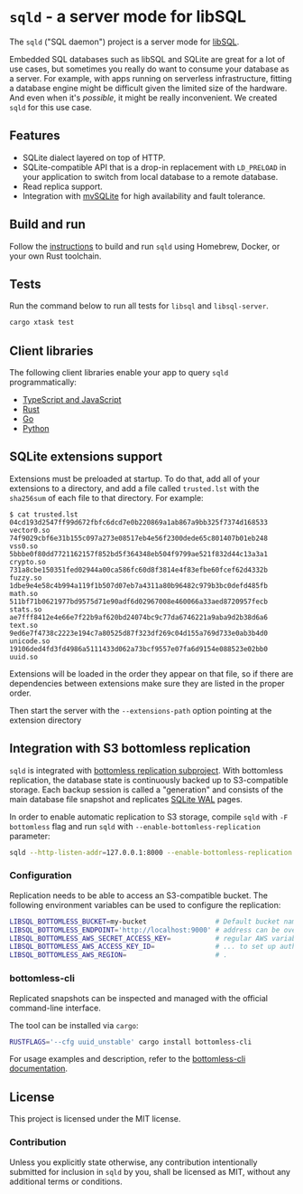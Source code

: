 # `sqld` - a server mode for libSQL

The `sqld` ("SQL daemon") project is a server mode for
[libSQL](https://github.com/libsql/libsql/).

Embedded SQL databases such as libSQL and SQLite are great for a lot of use
cases, but sometimes you really do want to consume your database as a server.
For example, with apps running on serverless infrastructure, fitting a database
engine might be difficult given the limited size of the hardware. And even when
it's _possible_, it might be really inconvenient. We created `sqld` for this use
case.

## Features

* SQLite dialect layered on top of HTTP.
* SQLite-compatible API that is a drop-in replacement with `LD_PRELOAD` in your application to switch from local database to a remote database.
* Read replica support.
* Integration with [mvSQLite](https://github.com/losfair/mvsqlite) for high availability and fault tolerance.

## Build and run

Follow the [instructions](../docs/BUILD-RUN.md) to build and run `sqld`
using Homebrew, Docker, or your own Rust toolchain.

## Tests

Run the command below to run all tests for `libsql` and `libsql-server`.

```bash
cargo xtask test
```

## Client libraries

The following client libraries enable your app to query `sqld` programmatically:

* [TypeScript and JavaScript](https://github.com/tursodatabase/libsql-client-ts)
* [Rust](https://github.com/libsql/libsql-client-rs)
* [Go](https://github.com/tursodatabase/libsql-client-go)
* [Python](https://github.com/tursodatabase/libsql-python)

## SQLite extensions support

Extensions must be preloaded at startup. To do that, add all of your extensions
to a directory, and add a file called `trusted.lst` with the `sha256sum` of each
file to that directory. For example:

```console
$ cat trusted.lst
04cd193d2547ff99d672fbfc6dcd7e0b220869a1ab867a9bb325f7374d168533  vector0.so
74f9029cbf6e31b155c097a273e08517eb4e56f2300dede65c801407b01eb248  vss0.so
5bbbe0f80dd7721162157f852bd5f364348eb504f9799ae521f832d44c13a3a1  crypto.so
731a8cbe150351fed02944a00ca586fc60d8f3814e4f83efbe60fcef62d4332b  fuzzy.so
1dbe9e4e58c4b994a119f1b507d07eb7a4311a80b96482c979b3bc0defd485fb  math.so
511bf71b0621977bd9575d71e90adf6d02967008e460066a33aed8720957fecb  stats.so
ae7fff8412e4e66e7f22b9af620bd24074bc9c77da6746221a9aba9d2b38d6a6  text.so
9ed6e7f4738c2223e194c7a80525d87f323df269c04d155a769d733e0ab3b4d0  unicode.so
19106ded4fd3fd4986a5111433d062a73bcf9557e07fa6d9154e088523e02bb0  uuid.so
```

Extensions will be loaded in the order they appear on that file, so if there are
dependencies between extensions make sure they are listed in the proper order.

Then start the server with the `--extensions-path` option pointing at the
extension directory

## Integration with S3 bottomless replication

`sqld` is integrated with [bottomless replication subproject]. With bottomless
replication, the database state is continuously backed up to S3-compatible
storage. Each backup session is called a "generation" and consists of the main
database file snapshot and replicates [SQLite WAL] pages.

In order to enable automatic replication to S3 storage, compile `sqld` with `-F bottomless` flag
and run `sqld` with `--enable-bottomless-replication` parameter:

```bash
sqld --http-listen-addr=127.0.0.1:8000 --enable-bottomless-replication
```

[bottomless replication subproject]: ../bottomless
[SQLite WAL]: https://www.sqlite.org/wal.html

### Configuration

Replication needs to be able to access an S3-compatible bucket. The following
environment variables can be used to configure the replication:

```bash
LIBSQL_BOTTOMLESS_BUCKET=my-bucket                 # Default bucket name: bottomless
LIBSQL_BOTTOMLESS_ENDPOINT='http://localhost:9000' # address can be overridden for local testing, e.g. with Minio
LIBSQL_BOTTOMLESS_AWS_SECRET_ACCESS_KEY=           # regular AWS variables are used
LIBSQL_BOTTOMLESS_AWS_ACCESS_KEY_ID=               # ... to set up auth, regions, etc.
LIBSQL_BOTTOMLESS_AWS_REGION=                      # .
```

### bottomless-cli

Replicated snapshots can be inspected and managed with the official command-line
interface.

The tool can be installed via `cargo`:

```bash
RUSTFLAGS='--cfg uuid_unstable' cargo install bottomless-cli
```

For usage examples and description, refer to the [bottomless-cli
documentation].

[bottomless-cli documentation]: ../bottomless#cli

## License

This project is licensed under the MIT license.

### Contribution

Unless you explicitly state otherwise, any contribution intentionally submitted for inclusion in `sqld` by you, shall be licensed as MIT, without any additional terms or conditions.
